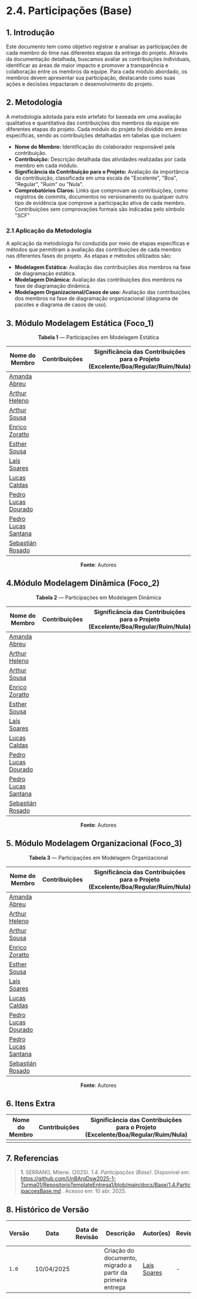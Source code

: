 # 2.4. Participações (Base)

## 1. Introdução
Este documento tem como objetivo registrar e analisar as participações de cada membro do time nas diferentes etapas da entrega do projeto. Através da documentação detalhada, buscamos avaliar as contribuições individuais, identificar as áreas de maior impacto e promover a transparência e colaboração entre os membros da equipe. Para cada módulo abordado, os membros devem apresentar sua participação, destacando como suas ações e decisões impactaram o desenvolvimento do projeto.

## 2. Metodologia
A metodologia adotada para este artefato foi baseada em uma avaliação qualitativa e quantitativa das contribuições dos membros da equipe em diferentes etapas do projeto. Cada módulo do projeto foi dividido em áreas específicas, sendo as contribuições detalhadas em tabelas que incluem:

- **Nome do Membro:** Identificação do colaborador responsável pela contribuição.
- **Contribuição:** Descrição detalhada das atividades realizadas por cada membro em cada módulo.
- **Significância da Contribuição para o Projeto:** Avaliação da importância da contribuição, classificada em uma escala de "Excelente", "Boa", "Regular", "Ruim" ou "Nula".
- **Comprobatórios Claros:** Links que comprovam as contribuições, como registros de commits, documentos no versionamento ou qualquer outro tipo de evidência que comprove a participação ativa de cada membro. Contribuições sem comprovações formais são indicadas pelo símbolo "SCF"

### 2.1 Aplicação da Metodologia
A aplicação da metodologia foi conduzida por meio de etapas específicas e métodos que permitiram a avaliação das contribuições de cada membro nas diferentes fases do projeto. As etapas e métodos utilizados são:

- **Modelagem Estática:** Avaliação das contribuições dos membros na fase de diagramação estática.
- **Modelagem Dinâmica:** Avaliação das contribuições dos membros na fase de diagramação dinâmica.
- **Modelagem Organizacional/Casos de uso:** Avaliação das contribuições dos membros na fase de diagramação organizacional (diagrama de pacotes e diagrama de casos de uso).

## 3. Módulo Modelagem Estática (Foco_1)

<center>

**Tabela 1** — Participações em Modelagem Estática
</center>

| Nome do Membro                                         | Contribuições                                                                                                   | Significância das Contribuições para o Projeto (Excelente/Boa/Regular/Ruim/Nula) | Comprobatórios Claros (com link)                              |
| ------------------------------------------------------ | --------------------------------------------------------------------------------------------------------------- | -------------------------------------------------------------------------------- | ------------------------------------------------------------- |
| [Amanda Abreu](https://github.com/Amandaaaaabreu)      |                                                                                                                 |                                                                                  |                                                               |
| [Arthur Heleno](https://github.com/arthur-heleno)      |                                                                                                                 |                                                                                  |                                                               |
| [Arthur Sousa](https://github.com/arthurrsousa)        |                                                                                                                 |                                                                                  |                                                               |
| [Enrico Zoratto](https://github.com/sidts)             |                                                                                                                 |                                                                                  |                                                               |
| [Esther Sousa](https://github.com/esthersousa)         |                                                                                                                 |                                                                                  |                                                               |
| [Laís Soares](https://github.com/Laisczt)              |                                                                                                                 |                                                                                  |                                                               |
| [Lucas Caldas](https://github.com/lucascaldasb)        |                                                                                                                 |                                                                                  |                                                               |
| [Pedro Lucas Dourado](https://github.com/lucasdray)    |                                                                                                                 |                                                                                  |                                                               |
| [Pedro Lucas Santana](https://github.com/pedrolucas12) |                                                                                                                 |                                                                                  |                                                               |
| [Sebastián Rosado](https://github.com/sebazac332)      |                                                                                                                 |                                                                                  |                                                               |

<center>

**Fonte**: Autores
</center>


## 4.Módulo Modelagem Dinâmica (Foco_2)

<center>

**Tabela 2** — Participações em Modelagem Dinâmica
</center>

| Nome do Membro                                         | Contribuições                                                                                                   | Significância das Contribuições para o Projeto (Excelente/Boa/Regular/Ruim/Nula) | Comprobatórios Claros (com link)                              |
| ------------------------------------------------------ | --------------------------------------------------------------------------------------------------------------- | -------------------------------------------------------------------------------- | ------------------------------------------------------------- |
| [Amanda Abreu](https://github.com/Amandaaaaabreu)      |                                                                                                                 |                                                                                  |                                                               |
| [Arthur Heleno](https://github.com/arthur-heleno)      |                                                                                                                 |                                                                                  |                                                               |
| [Arthur Sousa](https://github.com/arthurrsousa)        |                                                                                                                 |                                                                                  |                                                               |
| [Enrico Zoratto](https://github.com/sidts)             |                                                                                                                 |                                                                                  |                                                               |
| [Esther Sousa](https://github.com/esthersousa)         |                                                                                                                 |                                                                                  |                                                               |
| [Laís Soares](https://github.com/Laisczt)              |                                                                                                                 |                                                                                  |                                                               |
| [Lucas Caldas](https://github.com/lucascaldasb)        |                                                                                                                 |                                                                                  |                                                               |
| [Pedro Lucas Dourado](https://github.com/lucasdray)    |                                                                                                                 |                                                                                  |                                                               |
| [Pedro Lucas Santana](https://github.com/pedrolucas12) |                                                                                                                 |                                                                                  |                                                               |
| [Sebastián Rosado](https://github.com/sebazac332)      |                                                                                                                 |                                                                                  |                                                               |

<center>

**Fonte**: Autores
</center>

## 5. Módulo Modelagem Organizacional (Foco_3)

<center>

**Tabela 3** — Participações em Modelagem Organizacional
</center>

| Nome do Membro                                         | Contribuições                                                                                                   | Significância das Contribuições para o Projeto (Excelente/Boa/Regular/Ruim/Nula) | Comprobatórios Claros (com link)                              |
| ------------------------------------------------------ | --------------------------------------------------------------------------------------------------------------- | -------------------------------------------------------------------------------- | ------------------------------------------------------------- |
| [Amanda Abreu](https://github.com/Amandaaaaabreu)      |                                                                                                                 |                                                                                  |                                                               |
| [Arthur Heleno](https://github.com/arthur-heleno)      |                                                                                                                 |                                                                                  |                                                               |
| [Arthur Sousa](https://github.com/arthurrsousa)        |                                                                                                                 |                                                                                  |                                                               |
| [Enrico Zoratto](https://github.com/sidts)             |                                                                                                                 |                                                                                  |                                                               |
| [Esther Sousa](https://github.com/esthersousa)         |                                                                                                                 |                                                                                  |                                                               |
| [Laís Soares](https://github.com/Laisczt)              |                                                                                                                 |                                                                                  |                                                               |
| [Lucas Caldas](https://github.com/lucascaldasb)        |                                                                                                                 |                                                                                  |                                                               |
| [Pedro Lucas Dourado](https://github.com/lucasdray)    |                                                                                                                 |                                                                                  |                                                               |
| [Pedro Lucas Santana](https://github.com/pedrolucas12) |                                                                                                                 |                                                                                  |                                                               |
| [Sebastián Rosado](https://github.com/sebazac332)      |                                                                                                                 |                                                                                  |                                                               |

<center>

**Fonte**: Autores
</center>

## 6. Itens Extra
| Nome do Membro                                      | Contribuições                                                                                                      | Significância das Contribuições para o Projeto (Excelente/Boa/Regular/Ruim/Nula) | Comprobatórios Claros (com link)                              |
| --------------------------------------------------- | ------------------------------------------------------------------------------------------------------------------ | -------------------------------------------------------------------------------- | ------------------------------------------------------------- |
|                                                     |                                                                                                                    |                                                                                  |                                                               |

## 7. Referencias

> <a id="REF1" >1.</a> SERRANO, Milene. (2025). _1.4. Participações (Base)_. Disponível em: https://github.com/UnBArqDsw2025-1-Turma01/RepositorioTemplateEntrega1/blob/main/docs/Base/1.4.ParticipacoesBase.md . Acesso em: 10 abr. 2025.

## 8. Histórico de Versão
| Versão | Data       | Data de Revisão | Descrição            | Autor(es)                                           | Revisor(es) | Detalhes da revisão |
| ------ | ---------- | --------------- | -------------------- | --------------------------------------------------- | ----------- | ------------------- |
| `1.0`  | 10/04/2025 |                 | Criação do documento, migrado a partir da primeira entrega | [Laís Soares](https://github.com/Laisczt) | - | - | 